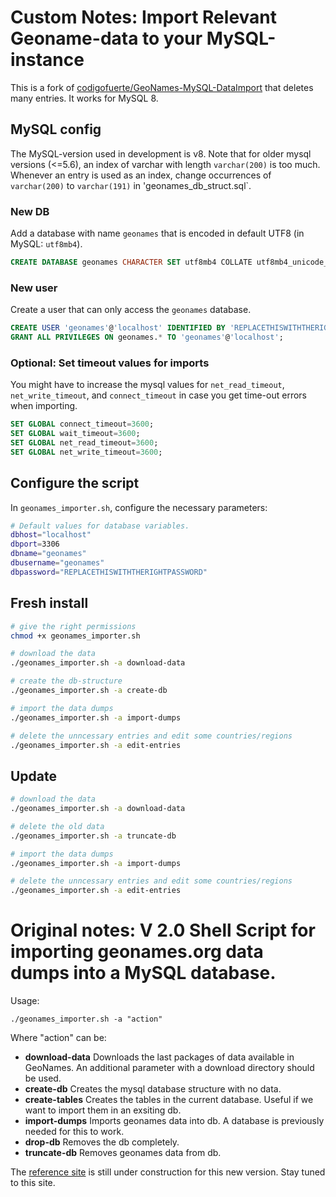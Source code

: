 # Custom Notes: Import Relevant Geoname-data to your MySQL-instance

This is a fork of [codigofuerte/GeoNames-MySQL-DataImport](https://github.com/codigofuerte/GeoNames-MySQL-DataImport) that deletes many entries. It works for MySQL 8.

## MySQL config

The MySQL-version used in development is v8. Note that for older mysql versions (<=5.6), an index of varchar with length `varchar(200)` is too much. Whenever an entry is used as an index, change occurrences of `varchar(200)` to `varchar(191)` in 'geonames_db_struct.sql`.


### New DB

Add a database with name `geonames` that is encoded in default UTF8 (in MySQL: `utf8mb4`).

```sql
CREATE DATABASE geonames CHARACTER SET utf8mb4 COLLATE utf8mb4_unicode_ci;
```

### New user

Create a user that can only access the `geonames` database.

```sql
CREATE USER 'geonames'@'localhost' IDENTIFIED BY 'REPLACETHISWITHTHERIGHTPASSWORD';
GRANT ALL PRIVILEGES ON geonames.* TO 'geonames'@'localhost';
```

### Optional: Set timeout values for imports

You might have to increase the mysql values for `net_read_timeout`, `net_write_timeout`, and `connect_timeout` in case you get time-out errors when importing.

```sql
SET GLOBAL connect_timeout=3600;
SET GLOBAL wait_timeout=3600;
SET GLOBAL net_read_timeout=3600;
SET GLOBAL net_write_timeout=3600;
```

## Configure the script

In `geonames_importer.sh`, configure the necessary parameters:

```bash
# Default values for database variables.
dbhost="localhost"
dbport=3306
dbname="geonames"
dbusername="geonames"
dbpassword="REPLACETHISWITHTHERIGHTPASSWORD"
```

## Fresh install

```bash
# give the right permissions
chmod +x geonames_importer.sh

# download the data
./geonames_importer.sh -a download-data

# create the db-structure
./geonames_importer.sh -a create-db

# import the data dumps
./geonames_importer.sh -a import-dumps

# delete the unncessary entries and edit some countries/regions
./geonames_importer.sh -a edit-entries
```

## Update

```bash
# download the data
./geonames_importer.sh -a download-data

# delete the old data
./geonames_importer.sh -a truncate-db

# import the data dumps
./geonames_importer.sh -a import-dumps

# delete the unncessary entries and edit some countries/regions
./geonames_importer.sh -a edit-entries
```

# Original notes: V 2.0 Shell Script for importing geonames.org data dumps into a MySQL database.

Usage: 

    ./geonames_importer.sh -a "action"

Where "action" can be: 
  
- **download-data** Downloads the last packages of data available in GeoNames. An additional parameter with a download directory should be used.
- **create-db** Creates the mysql database structure with no data.
- **create-tables** Creates the tables in the current database. Useful if we want to import them in an exsiting db.
- **import-dumps** Imports geonames data into db. A database is previously needed for this to work.
- **drop-db** Removes the db completely.
- **truncate-db** Removes geonames data from db.
    
The <a href="http://codigofuerte.github.com/GeoNames-MySQL-DataImport" target="_blank">reference site</a> is still under construction for this new version. Stay tuned to this site.


